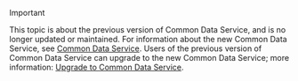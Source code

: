 > [!IMPORTANT]
> This topic is about the previous version of Common Data Service, and is no longer updated or maintained. For information about the new Common Data Service, see [Common Data Service](/powerapps/maker/common-data-service/data-platform-intro). Users of the previous version of Common Data Service can upgrade to the new Common Data Service; more information: [Upgrade to Common Data Service](/common-data-service/upgrade/introduction-upgrade-cds).
